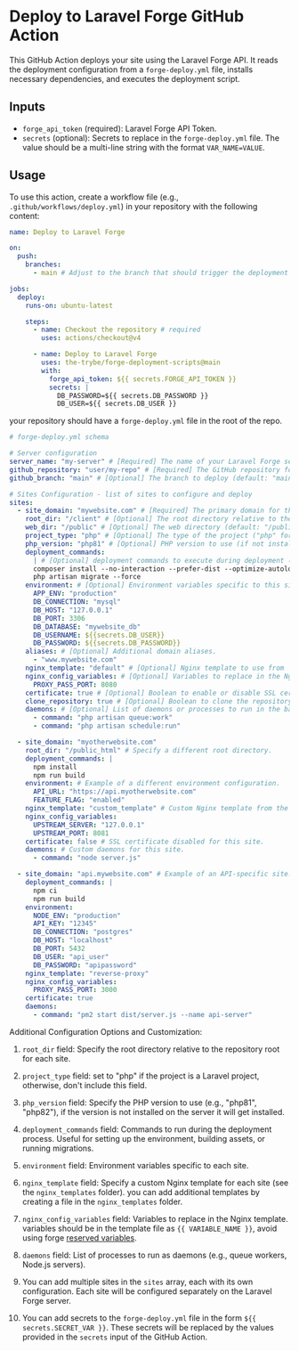# Deploy to Laravel Forge GitHub Action

This GitHub Action deploys your site using the Laravel Forge API. It reads the deployment configuration from a `forge-deploy.yml` file, installs necessary dependencies, and executes the deployment script.

## Inputs

- `forge_api_token` (required): Laravel Forge API Token.
- `secrets` (optional): Secrets to replace in the `forge-deploy.yml` file. The value should be a multi-line string with the format `VAR_NAME=VALUE`.

## Usage

To use this action, create a workflow file (e.g., `.github/workflows/deploy.yml`) in your repository with the following content:

```yaml
name: Deploy to Laravel Forge

on:
  push:
    branches:
      - main # Adjust to the branch that should trigger the deployment

jobs:
  deploy:
    runs-on: ubuntu-latest

    steps:
      - name: Checkout the repository # required
        uses: actions/checkout@v4

      - name: Deploy to Laravel Forge
        uses: the-trybe/forge-deployment-scripts@main
        with:
          forge_api_token: ${{ secrets.FORGE_API_TOKEN }}
          secrets: |
            DB_PASSWORD=${{ secrets.DB_PASSWORD }}
            DB_USER=${{ secrets.DB_USER }}
```

your repository should have a `forge-deploy.yml` file in the root of the repo.

```yaml
# forge-deploy.yml schema

# Server configuration
server_name: "my-server" # [Required] The name of your Laravel Forge server.
github_repository: "user/my-repo" # [Required] The GitHub repository for your site (format: user/repo).
github_branch: "main" # [Optional] The branch to deploy (default: "main").

# Sites Configuration - list of sites to configure and deploy
sites:
  - site_domain: "mywebsite.com" # [Required] The primary domain for the site.
    root_dir: "/client" # [Optional] The root directory relative to the repo root (default: "/").
    web_dir: "/public" # [Optional] The web directory (default: "/public").
    project_type: "php" # [Optional] The type of the project ("php" for Laravel projects, for other types don't include).
    php_version: "php81" # [Optional] PHP version to use (if not installed in the server, it will be installed).
    deployment_commands:
      | # [Optional] deployment commands to execute during deployment (if not included forge default will be used).
      composer install --no-interaction --prefer-dist --optimize-autoloader
      php artisan migrate --force
    environment: # [Optional] Environment variables specific to this site.
      APP_ENV: "production"
      DB_CONNECTION: "mysql"
      DB_HOST: "127.0.0.1"
      DB_PORT: 3306
      DB_DATABASE: "mywebsite_db"
      DB_USERNAME: ${{secrets.DB_USER}}
      DB_PASSWORD: ${{secrets.DB_PASSWORD}}
    aliases: # [Optional] Additional domain aliases.
      - "www.mywebsite.com"
    nginx_template: "default" # [Optional] Nginx template to use from `nignx_templates` folder (default: "default").
    nginx_config_variables: # [Optional] Variables to replace in the Nginx template.
      PROXY_PASS_PORT: 8080
    certificate: true # [Optional] Boolean to enable or disable SSL certificate for this domain (default: false).
    clone_repository: true # [Optional] Boolean to clone the repository (default: true).
    daemons: # [Optional] List of daemons or processes to run in the background.
      - command: "php artisan queue:work"
      - command: "php artisan schedule:run"

  - site_domain: "myotherwebsite.com"
    root_dir: "/public_html" # Specify a different root directory.
    deployment_commands: |
      npm install
      npm run build
    environment: # Example of a different environment configuration.
      API_URL: "https://api.myotherwebsite.com"
      FEATURE_FLAG: "enabled"
    nginx_template: "custom_template" # Custom Nginx template from the nginx_templates folder.
    nginx_config_variables:
      UPSTREAM_SERVER: "127.0.0.1"
      UPSTREAM_PORT: 8081
    certificate: false # SSL certificate disabled for this site.
    daemons: # Custom daemons for this site.
      - command: "node server.js"

  - site_domain: "api.mywebsite.com" # Example of an API-specific site.
    deployment_commands: |
      npm ci
      npm run build
    environment:
      NODE_ENV: "production"
      API_KEY: "12345"
      DB_CONNECTION: "postgres"
      DB_HOST: "localhost"
      DB_PORT: 5432
      DB_USER: "api_user"
      DB_PASSWORD: "apipassword"
    nginx_template: "reverse-proxy"
    nginx_config_variables:
      PROXY_PASS_PORT: 3000
    certificate: true
    daemons:
      - command: "pm2 start dist/server.js --name api-server"
```

Additional Configuration Options and Customization:

1. `root_dir` field: Specify the root directory relative to the repository root for each site.

2. `project_type` field: set to "php" if the project is a Laravel project, otherwise, don't include this field.

3. `php_version` field: Specify the PHP version to use (e.g., "php81", "php82"), if the version is not installed on the server it will get installed.

4. `deployment_commands` field: Commands to run during the deployment process. Useful for setting up the environment, building assets, or running migrations.

5. `environment` field: Environment variables specific to each site.

6. `nginx_template` field: Specify a custom Nginx template for each site (see the `nginx_templates` folder). you can add additional templates by creating a file in the `nginx_templates` folder.

7. `nginx_config_variables` field: Variables to replace in the Nginx template. variables should be in the template file as `{{ VARIABLE_NAME }}`, avoid using forge [reserved variables](https://forge.laravel.com/docs/servers/nginx-templates.html#template-variables).

8. `daemons` field: List of processes to run as daemons (e.g., queue workers, Node.js servers).

9. You can add multiple sites in the `sites` array, each with its own configuration. Each site will be configured separately on the Laravel Forge server.

10. You can add secrets to the `forge-deploy.yml` file in the form `${{ secrets.SECRET_VAR }}`. These secrets will be replaced by the values provided in the `secrets` input of the GitHub Action.
